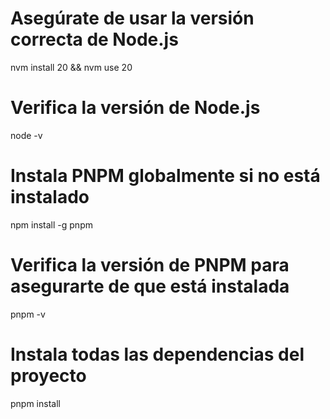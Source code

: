 # Asegúrate de usar la versión correcta de Node.js
nvm install 20 && nvm use 20 

# Verifica la versión de Node.js
node -v

# Instala PNPM globalmente si no está instalado
npm install -g pnpm

# Verifica la versión de PNPM para asegurarte de que está instalada
pnpm -v

# Instala todas las dependencias del proyecto
pnpm install

